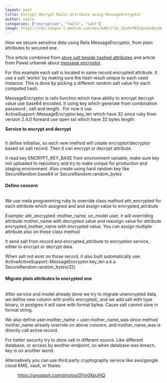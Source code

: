 ```yaml
---
layout: post
title: Encrypt decrypt Rails attribute using MessageEncryptor
author: ndaru
categories: ["encryption", "rails", "salt"]
image: https://cdn-images-1.medium.com/max/640/1*Ze_S6uRvYBZLQxS4xBysHg.jpeg
---
```

<p>How we secure sensitive data using Rails MessageEncryptor, from plain attributes to secured one.</p><p>This article combined from <a href="https://security.stackexchange.com/questions/17421/how-to-store-salt">store salt beside hashed attributes</a> and article from Pawel urbanek about <a href="https://pawelurbanek.com/rails-secure-encrypt-decrypt">message encryptor</a>.</p><p>For this example each salt is located in same record encrypted attribute. It use a salt ‘works’ by making sure the hash result unique to each used instance. This is done by picking a different random salt value for each computed hash.</p><p>MessageEncryptor is rails function which have ability to encrypt decrypt value use base64 encoded. It using key which generate from combination password , salt and length . For now it use ActiveSupport::MessageEncryptor.key_len which have 32 since ruby from version 2.4.0 forward use open ssl which have 32 bytes length.</p><p><strong>Service to encrypt and decrypt</strong></p><iframe src="" width="0" height="0" frameborder="0" scrolling="no"><a href="https://medium.com/media/d6f122d5d193a27bbed5ad081b25b089/href">https://medium.com/media/d6f122d5d193a27bbed5ad081b25b089/href</a></iframe><p>It define initialise, so each new method will create encryptor/decryptor based on salt record. Then it can encrypt or decrypt attribute.</p><p>It read key ENCRYPT_KEY_BASE from environment variable, make sure key not uploaded to repository and try to make unique for production and staging environment. Also create using hard random key like SecureRandom.base64 or SecureRandom.random_bytes</p><h4>Define concern</h4><iframe src="" width="0" height="0" frameborder="0" scrolling="no"><a href="https://medium.com/media/43d81d7c0e8f31943d5127e8f9767ea8/href">https://medium.com/media/43d81d7c0e8f31943d5127e8f9767ea8/href</a></iframe><p>We use meta programming ruby to override class method attr_encrypted for each attribute which assigned and and assign value to encrypted_attribute</p><p>Example: attr_encrypted :mother_name, on_model user, it will overriding attribute mother_name with decrypted value and reassign value for attribute encrypted_mother_name with encrypted value. You can assign multiple attribute also on these class method</p><p>It send salt from record and encrypted_attribute to encryption service, either to encrypt or decrypt data.</p><p>When salt not exist on those record, it also built automatically use ActiveActiveSupport::MessageEncryptor.key_len a.k.a SecureRandom.random_bytes(32)</p><h4>Migrate plain attributes to encrypted one</h4><iframe src="" width="0" height="0" frameborder="0" scrolling="no"><a href="https://medium.com/media/cdb827fc2e5fa504290aeb18c37928c5/href">https://medium.com/media/cdb827fc2e5fa504290aeb18c37928c5/href</a></iframe><p>After service and model already done we try to migrate unencrypted data, we define new column with prefix encrypted_ and we add salt with type binary, in postgres it will save with format bytea. Cause salt cannot save in format string.</p><p>We also define user.mother_name = user.mother_name_was since method mother_name already override on above concern, and mother_name_was is directly call active record.</p><p>For better security try to store salt in different source. Like different database, or access by another endpoint, so when database was breach, key is on another world.</p><p>Alternatively you can use third party cryptography service like aws/google cloud KMS, vault, or thales.</p><figure><img alt="" src="https://cdn-images-1.medium.com/max/640/1*Ze_S6uRvYBZLQxS4xBysHg.jpeg" /><figcaption><a href="https://unsplash.com/photos/0Yiy0XajJHQ">https://unsplash.com/photos/0Yiy0XajJHQ</a></figcaption></figure><img src="https://medium.com/_/stat?event=post.clientViewed&referrerSource=full_rss&postId=85e10dfe90d7" width="1" height="1">